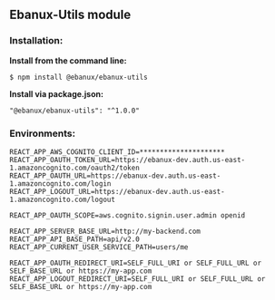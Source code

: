 ## Ebanux-Utils module

### Installation:

**Install from the command line:**
    
    $ npm install @ebanux/ebanux-utils

**Install via package.json:**

    "@ebanux/ebanux-utils": "^1.0.0"

### Environments:

    REACT_APP_AWS_COGNITO_CLIENT_ID=*********************
    REACT_APP_OAUTH_TOKEN_URL=https://ebanux-dev.auth.us-east-1.amazoncognito.com/oauth2/token
    REACT_APP_OAUTH_URL=https://ebanux-dev.auth.us-east-1.amazoncognito.com/login
    REACT_APP_LOGOUT_URL=https://ebanux-dev.auth.us-east-1.amazoncognito.com/logout
    
    REACT_APP_OAUTH_SCOPE=aws.cognito.signin.user.admin openid
    
    REACT_APP_SERVER_BASE_URL=http://my-backend.com
    REACT_APP_API_BASE_PATH=api/v2.0
    REACT_APP_CURRENT_USER_SERVICE_PATH=users/me
    
    REACT_APP_OAUTH_REDIRECT_URI=SELF_FULL_URI or SELF_FULL_URL or SELF_BASE_URL or https://my-app.com
    REACT_APP_LOGOUT_REDIRECT_URI=SELF_FULL_URI or SELF_FULL_URL or SELF_BASE_URL or https://my-app.com
    